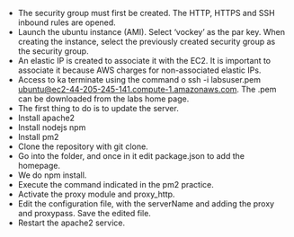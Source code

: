 - The security group must first be created. The HTTP, HTTPS and SSH inbound rules are opened.
- Launch the ubuntu instance (AMI). Select ‘vockey’ as the par key. When creating the instance, select the previously created security group as the security group.
- An elastic IP is created to associate it with the EC2. It is important to associate it because AWS charges for non-associated elastic IPs.
- Access to ka terminate using the command o ssh -i labsuser.pem ubuntu@ec2-44-205-245-141.compute-1.amazonaws.com. The .pem can be downloaded from the labs home page.
- The first thing to do is to update the server.
- Install apache2
- Install nodejs npm
- Install pm2
- Clone the repository with git clone.
- Go into the folder, and once in it edit package.json to add the homepage.
- We do npm install.
- Execute the command indicated in the pm2 practice.
- Activate the proxy module and proxy_http.
- Edit the configuration file, with the serverName and adding the proxy and proxypass. Save the edited file.
- Restart the apache2 service.
